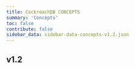 ```yaml
---
title: CockroachDB CONCEPTS
summary: 'Concepts'
toc: false
contribute: false
sidebar_data: sidebar-data-concepts-v1.2.json
---
```

## v1.2
